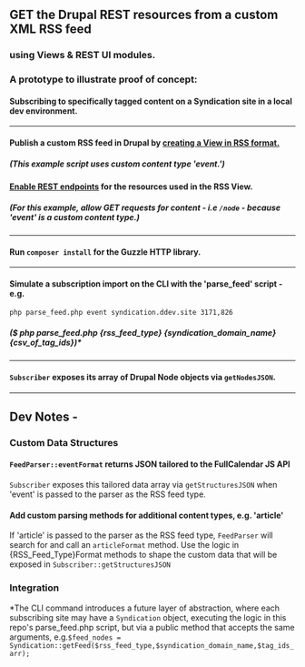 ## GET the Drupal REST resources from a custom XML RSS feed
### using Views & REST UI modules.
### A prototype to illustrate proof of concept:
#### Subscribing to specifically tagged content on a Syndication site in a local dev environment.
***
#### Publish a custom RSS feed in Drupal by [creating a View in RSS format.](https://portlandstate.atlassian.net/wiki/spaces/WEBCOMM/pages/2387477334/RSS+Feeds+in+Drupal)
##### (This example script uses custom content type 'event.')
#### [Enable REST endpoints](https://portlandstate.atlassian.net/wiki/spaces/WEBCOMM/pages/2388918467/REST+endpoints+in+Drupal) for the resources used in the RSS View.
##### (For this example, allow GET requests for content - i.e `/node` - because 'event' is a custom content type.)
***
#### Run `composer install` for the Guzzle HTTP library.
***
#### Simulate a subscription import on the CLI with the 'parse_feed' script - e.g.
`php parse_feed.php event syndication.ddev.site 3171,826`
##### ($ php parse_feed.php {rss_feed_type} {syndication_domain_name} {csv_of_tag_ids})*
***
#### `Subscriber` exposes its array of Drupal Node objects via `getNodesJSON`.
***
## Dev Notes -
### Custom Data Structures
#### `FeedParser::eventFormat` returns JSON tailored to the FullCalendar JS API
`Subscriber` exposes this tailored data array via `getStructuresJSON` when 'event' is passed to the parser as the RSS feed type.
#### Add custom parsing methods for additional content types, e.g. 'article'
If 'article' is passed to the parser as the RSS feed type,
`FeedParser` will search for and call an `articleFormat` method.
Use the logic in {RSS_Feed_Type}Format methods to shape the custom data that will be exposed in `Subscriber::getStructuresJSON`
### Integration 
*The CLI command introduces a future layer of abstraction,
where each subscribing site may have a `Syndication` object,
executing the logic in this repo's parse_feed.php script, but via a public method that accepts the same arguments,
 e.g.`$feed_nodes = Syndication::getFeed($rss_feed_type,$syndication_domain_name,$tag_ids_arr);`
